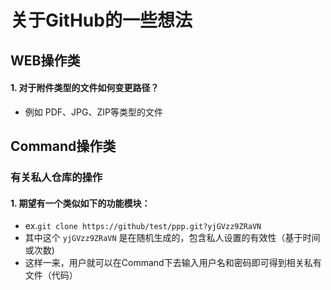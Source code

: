# 关于GitHub的一些想法

## WEB操作类
#### 1. 对于附件类型的文件如何变更路径？
- 例如 PDF、JPG、ZIP等类型的文件

## Command操作类
### 有关私人仓库的操作
#### 1. 期望有一个类似如下的功能模块：
- ex.`git clone https://github/test/ppp.git?yjGVzz9ZRaVN`
- 其中这个 `yjGVzz9ZRaVN` 是在随机生成的，包含私人设置的有效性（基于时间或次数)
- 这样一来，用户就可以在Command下去输入用户名和密码即可得到相关私有文件（代码）
